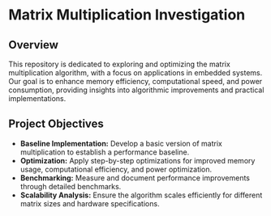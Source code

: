 # Matrix Multiplication Investigation

## Overview

This repository is dedicated to exploring and optimizing the matrix multiplication algorithm, with a focus on applications in embedded systems. Our goal is to enhance memory efficiency, computational speed, and power consumption, providing insights into algorithmic improvements and practical implementations.

## Project Objectives

- **Baseline Implementation:** Develop a basic version of matrix multiplication to establish a performance baseline.
- **Optimization:** Apply step-by-step optimizations for improved memory usage, computational efficiency, and power optimization.
- **Benchmarking:** Measure and document performance improvements through detailed benchmarks.
- **Scalability Analysis:** Ensure the algorithm scales efficiently for different matrix sizes and hardware specifications.
